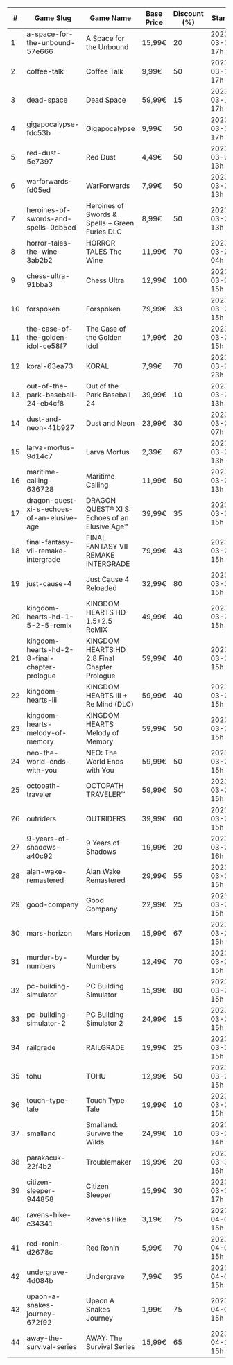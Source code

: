 |#|Game Slug|Game Name|Base Price|Discount (%)|Starts|Ends|
|---|---|---|---|---|---|---|
|1|a-space-for-the-unbound-57e666|A Space for the Unbound|15,99€|20|2023-03-16 17h|2023-03-26 17h|
|2|coffee-talk|Coffee Talk|9,99€|50|2023-03-16 17h|2023-03-23 17h|
|3|dead-space|Dead Space|59,99€|15|2023-03-16 17h|2023-03-23 17h|
|4|gigapocalypse-fdc53b|Gigapocalypse|9,99€|50|2023-03-16 17h|2023-03-23 17h|
|5|red-dust-5e7397|Red Dust|4,49€|50|2023-03-20 13h|2023-03-27 13h|
|6|warforwards-fd05ed|WarForwards|7,99€|50|2023-03-20 13h|2023-03-27 13h|
|7|heroines-of-swords-and-spells-0db5cd|Heroines of Swords & Spells + Green Furies DLC|8,99€|50|2023-03-21 13h|2023-03-28 13h|
|8|horror-tales-the-wine-3ab2b2|HORROR TALES The Wine|11,99€|70|2023-03-22 04h|2023-04-02 04h|
|9|chess-ultra-91bba3|Chess Ultra|12,99€|100|2023-03-23 15h|2023-03-30 15h|
|10|forspoken|Forspoken|79,99€|33|2023-03-23 15h|2023-04-03 16h|
|11|the-case-of-the-golden-idol-ce58f7|The Case of the Golden Idol|17,99€|20|2023-03-23 15h|2023-04-02 15h|
|12|koral-63ea73|KORAL|7,99€|70|2023-03-23 23h|2023-04-04 23h|
|13|out-of-the-park-baseball-24-eb4cf8|Out of the Park Baseball 24|39,99€|10|2023-03-24 13h|2023-04-07 13h|
|14|dust-and-neon-41b927|Dust and Neon|23,99€|30|2023-03-27 07h|2023-04-03 07h|
|15|larva-mortus-9d14c7|Larva Mortus|2,39€|67|2023-03-27 13h|2023-04-03 13h|
|16|maritime-calling-636728|Maritime Calling|11,99€|50|2023-03-27 13h|2023-04-03 13h|
|17|dragon-quest-xi-s-echoes-of-an-elusive-age|DRAGON QUEST® XI S: Echoes of an Elusive Age™|39,99€|35|2023-03-27 15h|2023-04-03 16h|
|18|final-fantasy-vii-remake-intergrade|FINAL FANTASY VII REMAKE INTERGRADE|79,99€|43|2023-03-27 15h|2023-04-03 16h|
|19|just-cause-4|Just Cause 4 Reloaded|32,99€|80|2023-03-27 15h|2023-04-03 16h|
|20|kingdom-hearts-hd-1-5-2-5-remix|KINGDOM HEARTS HD 1.5+2.5 ReMIX|49,99€|40|2023-03-27 15h|2023-04-03 16h|
|21|kingdom-hearts-hd-2-8-final-chapter-prologue|KINGDOM HEARTS HD 2.8 Final Chapter Prologue|59,99€|40|2023-03-27 15h|2023-04-03 16h|
|22|kingdom-hearts-iii|KINGDOM HEARTS III + Re Mind (DLC)|59,99€|40|2023-03-27 15h|2023-04-03 16h|
|23|kingdom-hearts-melody-of-memory|KINGDOM HEARTS Melody of Memory|59,99€|50|2023-03-27 15h|2023-04-03 16h|
|24|neo-the-world-ends-with-you|NEO: The World Ends with You|59,99€|50|2023-03-27 15h|2023-04-03 16h|
|25|octopath-traveler|OCTOPATH TRAVELER™|59,99€|50|2023-03-27 15h|2023-04-03 16h|
|26|outriders|OUTRIDERS|39,99€|60|2023-03-27 15h|2023-04-03 16h|
|27|9-years-of-shadows-a40c92|9 Years of Shadows|19,99€|20|2023-03-27 16h|2023-04-03 16h|
|28|alan-wake-remastered|Alan Wake Remastered|29,99€|55|2023-03-28 15h|2023-04-04 15h|
|29|good-company|Good Company|22,99€|25|2023-03-28 15h|2023-04-04 15h|
|30|mars-horizon|Mars Horizon|15,99€|67|2023-03-28 15h|2023-04-04 15h|
|31|murder-by-numbers|Murder by Numbers|12,49€|70|2023-03-28 15h|2023-04-04 15h|
|32|pc-building-simulator|PC Building Simulator|15,99€|80|2023-03-28 15h|2023-04-04 15h|
|33|pc-building-simulator-2|PC Building Simulator 2|24,99€|15|2023-03-28 15h|2023-04-04 15h|
|34|railgrade|RAILGRADE|19,99€|25|2023-03-28 15h|2023-04-04 15h|
|35|tohu|TOHU|12,99€|50|2023-03-28 15h|2023-04-04 15h|
|36|touch-type-tale|Touch Type Tale|19,99€|10|2023-03-28 15h|2023-04-04 15h|
|37|smalland|Smalland: Survive the Wilds|24,99€|10|2023-03-29 14h|2023-04-10 14h|
|38|parakacuk-22f4b2|Troublemaker|19,99€|20|2023-03-30 16h|2023-04-06 16h|
|39|citizen-sleeper-944858|Citizen Sleeper|15,99€|30|2023-03-30 17h|2023-04-05 17h|
|40|ravens-hike-c34341|Ravens Hike|3,19€|75|2023-04-03 15h|2023-04-10 15h|
|41|red-ronin-d2678c|Red Ronin|5,99€|70|2023-04-03 15h|2023-04-10 15h|
|42|undergrave-4d084b|Undergrave|7,99€|35|2023-04-03 15h|2023-04-10 15h|
|43|upaon-a-snakes-journey-672f92|Upaon A Snakes Journey|1,99€|75|2023-04-03 15h|2023-04-10 15h|
|44|away-the-survival-series|AWAY: The Survival Series|15,99€|65|2023-04-15 15h|2023-04-29 15h|
